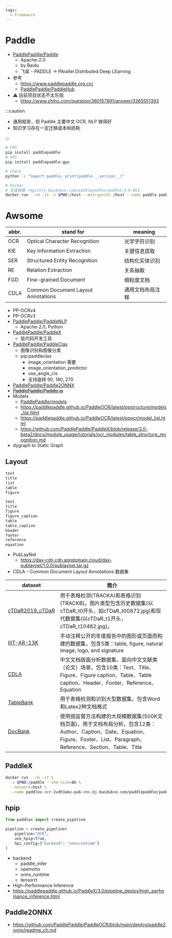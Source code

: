 ```yaml
---
tags:
  - Framework
---
```


# Paddle

- [PaddlePaddle/Paddle](https://github.com/PaddlePaddle/Paddle)
  - Apache-2.0
  - by Baidu
  - 飞桨 - PADDLE -> PArallel Distributed Deep LEarning
- 参考
  - https://www.paddlepaddle.org.cn/
  - [PaddlePaddle/PaddleHub](https://github.com/PaddlePaddle/PaddleHub)
- ⚠️ 目前项目状态不太乐观
  - https://www.zhihu.com/question/360157891/answer/3365551393

:::caution

- 通用框架，但 Paddle 主要中文 OCR, NLP 做得好
- 知识学习存在一定迁移成本和损耗

:::

```bash
# CPU
pip install paddlepaddle
# GPU
pip install paddlepaddle-gpu

# Check
python -c "import paddle; print(paddle.__version__)"

# Docker
# 百度镜像 registry.baidubce.com/paddlepaddle/paddle:3.0.0b1
docker run --rm -it -v $PWD:/host --entrypoint /host --name paddle paddlepaddle/paddle /bin/bash
```

# Awsome

| abbr. | stand for                          | meaning          |
| ----- | ---------------------------------- | ---------------- |
| OCR   | Optical Character Recognition      | 光学字符识别     |
| KIE   | Key Information Extraction         | 关键信息提取     |
| SER   | Structured Entity Recognition      | 结构化实体识别   |
| RE    | Relation Extraction                | 关系抽取         |
| FGD   | Fine-grained Document              | 细粒度文档       |
| CDLA  | Common Document Layout Annotations | 通用文档布局注释 |

- PP-OCRv4
- PP-OCRv3
- [PaddlePaddle/PaddleNLP](https://github.com/PaddlePaddle/PaddleNLP)
  - Apache-2.0, Python
- [PaddlePaddle/PaddleX](https://github.com/PaddlePaddle/PaddleX)
  - 低代码开发工具
- [PaddlePaddle/PaddleClas](https://github.com/PaddlePaddle/PaddleClas)
  - 图像识别和图像分类
  - pip:paddleclas
    - image_orientation 需要
    - image_orientation_predictor
    - use_angle_cls
    - 支持旋转 90, 180, 270
- [PaddlePaddle/Paddle2ONNX](https://github.com/PaddlePaddle/Paddle2ONNX)
- ~~[PaddlePaddle/Paddle.js](https://github.com/PaddlePaddle/Paddle.js)~~
- Models
  - [PaddlePaddle/models](https://github.com/PaddlePaddle/models)
  - https://paddlepaddle.github.io/PaddleOCR/latest/ppstructure/models_list.html
  - https://paddlepaddle.github.io/PaddleOCR/latest/ppocr/model_list.html
  - https://github.com/PaddlePaddle/PaddleX/blob/release/3.0-beta2/docs/module_usage/tutorials/ocr_modules/table_structure_recognition.md
- dygraph to Static Graph

## Layout

```txt title="layout_publaynet_dict.txt"
text
title
list
table
figure
```

```txt title="layout_cdla_dict.txt"
text
title
figure
figure_caption
table
table_caption
header
footer
reference
equation
```

- PubLayNet
  - https://dax-cdn.cdn.appdomain.cloud/dax-publaynet/1.0.0/publaynet.tar.gz
- CDLA - Common Document Layout Annotations 数据集

| dataset                                                         | 简介                                                                                                                                                                           |
| --------------------------------------------------------------- | ------------------------------------------------------------------------------------------------------------------------------------------------------------------------------ |
| [cTDaR2019_cTDaR](https://cndplab-founder.github.io/cTDaR2019/) | 用于表格检测(TRACKA)和表格识别(TRACKB)。图片类型包含历史数据集(以cTDaR_t0开头，如cTDaR_t00872.jpg)和现代数据集(以cTDaR_t1开头，cTDaR_t10482.jpg)。                             |
| [IIIT-AR-13K](http://cvit.iiit.ac.in/usodi/iiitar13k.php)       | 手动注释公开的年度报告中的图形或页面而构建的数据集，包含5类：table, figure, natural image, logo, and signature                                                                 |
| [CDLA](https://github.com/buptlihang/CDLA)                      | 中文文档版面分析数据集，面向中文文献类（论文）场景，包含10类：Text、Title、Figure、Figure caption、Table、Table caption、Header、Footer、Reference、Equation                   |
| [TableBank](https://github.com/doc-analysis/TableBank)          | 用于表格检测和识别大型数据集，包含Word和Latex2种文档格式                                                                                                                       |
| [DocBank](https://github.com/doc-analysis/DocBank)              | 使用弱监督方法构建的大规模数据集(500K文档页面)，用于文档布局分析，包含12类：Author、Caption、Date、Equation、Figure、Footer、List、Paragraph、Reference、Section、Table、Title |

## PaddleX

```bash
docker run --rm -it \
  -v $PWD:/paddle --shm-size=8G \
  --network=host \
  --name paddlex ccr-2vdh3abv-pub.cnc.bj.baidubce.com/paddlepaddle/paddle:3.0.0b2 /bin/bash
```

## hpip

```py
from paddlex import create_pipeline

pipeline = create_pipeline(
    pipeline="OCR",
    use_hpip=True,
    hpi_config={"backend": "onnxruntime"}
)
```

- backend
  - paddle_infer
  - openvino
  - onnx_runtime
  - tensorrt
- High-Performance Inference
- https://paddlepaddle.github.io/PaddleX/3.0/pipeline_deploy/high_performance_inference.html

## Paddle2ONNX

- https://github.com/PaddlePaddle/PaddleOCR/blob/main/deploy/paddle2onnx/readme_ch.md
